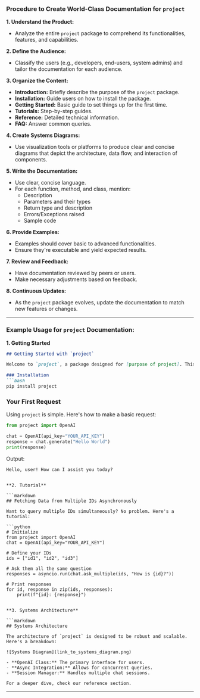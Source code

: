 ### **Procedure to Create World-Class Documentation for `project`**

**1. Understand the Product:** 
- Analyze the entire `project` package to comprehend its functionalities, features, and capabilities.

**2. Define the Audience:**
- Classify the users (e.g., developers, end-users, system admins) and tailor the documentation for each audience.

**3. Organize the Content:**
- **Introduction:** Briefly describe the purpose of the `project` package.
- **Installation:** Guide users on how to install the package.
- **Getting Started:** Basic guide to set things up for the first time.
- **Tutorials:** Step-by-step guides.
- **Reference:** Detailed technical information.
- **FAQ:** Answer common queries.

**4. Create Systems Diagrams:**
- Use visualization tools or platforms to produce clear and concise diagrams that depict the architecture, data flow, and interaction of components.

**5. Write the Documentation:**
- Use clear, concise language.
- For each function, method, and class, mention:
  - Description
  - Parameters and their types
  - Return type and description
  - Errors/Exceptions raised
  - Sample code

**6. Provide Examples:**
- Examples should cover basic to advanced functionalities.
- Ensure they're executable and yield expected results.

**7. Review and Feedback:**
- Have documentation reviewed by peers or users.
- Make necessary adjustments based on feedback.

**8. Continuous Updates:**
- As the `project` package evolves, update the documentation to match new features or changes.

---

### **Example Usage for `project` Documentation:**

**1. Getting Started**

```markdown
## Getting Started with `project`

Welcome to `project`, a package designed for [purpose of project]. This section will guide you on how to set up and make your first request.

### Installation
```bash
pip install project
```

### Your First Request
Using `project` is simple. Here's how to make a basic request:

```python
from project import OpenAI

chat = OpenAI(api_key="YOUR_API_KEY")
response = chat.generate("Hello World")
print(response)
```

Output:
```
Hello, user! How can I assist you today?
```
```

**2. Tutorial**

```markdown
## Fetching Data from Multiple IDs Asynchronously

Want to query multiple IDs simultaneously? No problem. Here's a tutorial:

```python
# Initialize
from project import OpenAI
chat = OpenAI(api_key="YOUR_API_KEY")

# Define your IDs
ids = ["id1", "id2", "id3"]

# Ask them all the same question
responses = asyncio.run(chat.ask_multiple(ids, "How is {id}?"))

# Print responses
for id, response in zip(ids, responses):
    print(f"{id}: {response}")
```
```

**3. Systems Architecture**

```markdown
## Systems Architecture

The architecture of `project` is designed to be robust and scalable. Here's a breakdown:

![Systems Diagram](link_to_systems_diagram.png)

- **OpenAI Class:** The primary interface for users.
- **Async Integration:** Allows for concurrent queries.
- **Session Manager:** Handles multiple chat sessions.

For a deeper dive, check our reference section.
```

---
